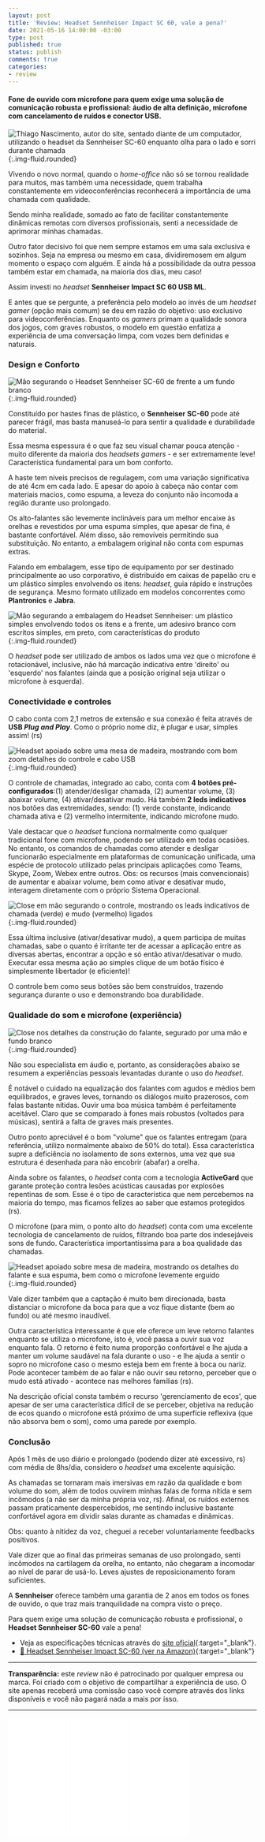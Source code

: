 ```yaml
---
layout: post
title: 'Review: Headset Sennheiser Impact SC 60, vale a pena?'
date: 2021-05-16 14:00:00 -03:00
type: post
published: true
status: publish
comments: true
categories:
- review
---
```


#### Fone de ouvido com microfone para quem exige uma solução de comunicação robusta e profissional: áudio de alta definição, microfone com cancelamento de ruídos e conector USB.

![Thiago Nascimento, autor do site, sentado diante de um computador, utilizando o headset da Sennheiser SC-60 enquanto olha para o lado e sorri durante chamada](/assets/imgs/review-headset-sennheiser/thiago-nascimento-headset-sennheiser.jpg){:.img-fluid.rounded}

Vivendo o novo normal, quando o *home-office* não só se tornou realidade para muitos, mas também uma necessidade, quem trabalha constantemente em videoconferências reconhecerá a importância de uma chamada com qualidade.

Sendo minha realidade, somado ao fato de facilitar constantemente dinâmicas remotas com diversos profissionais, senti a necessidade de aprimorar minhas chamadas.

Outro fator decisivo foi que nem sempre estamos em uma sala exclusiva e sozinhos. Seja na empresa ou mesmo em casa, dividiremosem em algum momento o espaço com alguém. E ainda há a possibilidade da outra pessoa também estar em chamada, na maioria dos dias, meu caso!

Assim investi no *headset* **Sennheiser Impact SC 60 USB ML**.

E antes que se pergunte, a preferência pelo modelo ao invés de um *headset gamer* (opção mais comum) se deu em razão do objetivo: uso exclusivo para videoconferências. Enquanto os *gamers* primam a qualidade sonora dos jogos, com graves robustos, o modelo em questão enfatiza a experiência de uma conversação limpa, com vozes bem definidas e naturais.

### Design e Conforto

![Mão segurando o Headset Sennheiser SC-60 de frente a um fundo branco](/assets/imgs/review-headset-sennheiser/headset-sennheiser-sc60-1.jpg){:.img-fluid.rounded}

Constituído por hastes finas de plástico, o **Sennheiser SC-60** pode até parecer frágil, mas basta manuseá-lo para sentir a qualidade e durabilidade do material.

Essa mesma espessura é o que faz seu visual chamar pouca atenção - muito diferente da maioria dos *headsets gamers* - e ser extremamente leve! Característica fundamental para um bom conforto.

A haste tem níveis precisos de regulagem, com uma variação significativa de até 4cm em cada lado. E apesar do apoio à cabeça não contar com materiais macios, como espuma, a leveza do conjunto não incomoda a região durante uso prolongado.

Os alto-falantes são levemente inclináveis para um melhor encaixe às orelhas e revestidos por uma espuma simples, que apesar de fina, é bastante confortável. Além disso, são removíveis permitindo sua substituição. No entanto, a embalagem original não conta com espumas extras.

Falando em embalagem, esse tipo de equipamento por ser destinado principalmente ao uso corporativo, é distribuído em caixas de papelão cru e um plástico simples envolvendo os itens: *headset*, guia rápido e instruções de segurança. Mesmo formato utilizado em modelos concorrentes como **Plantronics** e **Jabra**.

![Mão segurando a embalagem do Headset Sennheiser: um plástico simples envolvendo todos os itens e a frente, um adesivo branco com escritos simples, em preto, com características do produto](/assets/imgs/review-headset-sennheiser/headset-sennheiser-sc60-6.jpg){:.img-fluid.rounded}

O *headset* pode ser utilizado de ambos os lados uma vez que o microfone é rotacionável, inclusive, não há marcação indicativa entre 'direito' ou 'esquerdo' nos falantes (ainda que a posição original seja utilizar o microfone à esquerda).

### Conectividade e controles

O cabo conta com 2,1 metros de extensão e sua conexão é feita através de **USB *Plug and Play***. Como o próprio nome diz, é plugar e usar, simples assim! (rs)

![Headset apoiado sobre uma mesa de madeira, mostrando com bom zoom detalhes do controle e cabo USB](/assets/imgs/review-headset-sennheiser/headset-sennheiser-sc60-7.jpg){:.img-fluid.rounded}

O controle de chamadas, integrado ao cabo, conta com **4 botões pré-configurados**:(1) atender/desligar chamada, (2) aumentar volume, (3) abaixar volume, (4) ativar/desativar mudo. Há também **2 leds indicativos** nos botões das extremidades, sendo: (1) verde constante, indicando chamada ativa e (2) vermelho intermitente, indicando microfone mudo.

Vale destacar que o *headset* funciona normalmente como qualquer tradicional fone com microfone, podendo ser utilizado em todas ocasiões. No entanto, os comandos de chamadas como atender e desligar funcionarão especialmente em plataformas de comunicação unificada, uma espécie de protocolo utilizado pelas principais aplicações como Teams, Skype, Zoom, Webex entre outros. Obs: os recursos (mais convencionais) de aumentar e abaixar volume, bem como ativar e desativar mudo, interagem diretamente com o próprio Sistema Operacional.

![Close em mão segurando o controle, mostrando os leads indicativos de chamada (verde) e mudo (vermelho) ligados](/assets/imgs/review-headset-sennheiser/headset-sennheiser-sc60-5.jpg){:.img-fluid.rounded}

Essa última inclusive (ativar/desativar mudo), a quem participa de muitas chamadas, sabe o quanto é irritante ter de acessar a aplicação entre as diversas abertas, encontrar a opção e só então ativar/desativar o mudo. Executar essa mesma ação ao simples clique de um botão físico é simplesmente libertador (e eficiente)!

O controle bem como seus botões são bem construídos, trazendo segurança durante o uso e demonstrando boa durabilidade.

### Qualidade do som e microfone (experiência)

![Close nos detalhes da construção do falante, segurado por uma mão e fundo branco](/assets/imgs/review-headset-sennheiser/headset-sennheiser-sc60-8.jpg){:.img-fluid.rounded}

Não sou especialista em áudio e, portanto, as considerações abaixo se resumem a experiências pessoais levantadas durante o uso do *headset*.

É notável o cuidado na equalização dos falantes com agudos e médios bem equilibrados, e graves leves, tornando os diálogos muito prazerosos, com falas bastante nítidas. Ouvir uma boa música também é perfeitamente aceitável. Claro que se comparado à fones mais robustos (voltados para músicas), sentirá a falta de graves mais presentes.

Outro ponto apreciável é o bom "volume" que os falantes entregam (para referência, utilizo normalmente abaixo de 50% do total). Essa característica supre a deficiência no isolamento de sons externos, uma vez que sua estrutura é desenhada para não encobrir (abafar) a orelha.

Ainda sobre os falantes, o *headset* conta com a tecnologia **ActiveGard** que garante proteção contra lesões acústicas causadas por explosões repentinas de som. Esse é o tipo de característica que nem percebemos na maioria do tempo, mas ficamos felizes ao saber que estamos protegidos (rs).

O microfone (para mim, o ponto alto do *headset*) conta com uma excelente tecnologia de cancelamento de ruídos, filtrando boa parte dos indesejáveis sons de fundo. Característica importantíssima para a boa qualidade das chamadas.

![Headset apoiado sobre mesa de madeira, mostrando os detalhes do falante e sua espuma, bem como o microfone levemente erguido](/assets/imgs/review-headset-sennheiser/headset-sennheiser-sc60-3.jpg){:.img-fluid.rounded}

Vale dizer também que a captação é muito bem direcionada, basta distanciar o microfone da boca para que a voz fique distante (bem ao fundo) ou até mesmo inaudível.

Outra característica interessante é que ele oferece um leve retorno falantes enquanto se utiliza o microfone, isto é, você passa a ouvir sua voz enquanto fala. O retorno é feito numa proporção confortável e lhe ajuda a manter um volume saudável na fala durante o uso - e lhe ajuda a sentir o sopro no microfone caso o mesmo esteja bem em frente à boca ou nariz. Pode acontecer também de ao falar e não ouvir seu retorno, perceber que o mudo está ativado - acontece nas melhores famílias (rs).

Na descrição oficial consta também o recurso 'gerenciamento de ecos', que apesar de ser uma característica difícil de se perceber, objetiva na redução de ecos quando o microfone está próximo de uma superfície reflexiva (que não absorva bem o som), como uma parede por exemplo.

### Conclusão

Após 1 mês de uso diário e prolongado (podendo dizer até excessivo, rs) com média de 8hs/dia, considero o *headset* uma excelente aquisição.

As chamadas se tornaram mais imersivas em razão da qualidade e bom volume do som, além de todos ouvirem minhas falas de forma nítida e sem incômodos (a não ser da minha própria voz, rs). Afinal, os ruídos externos passam praticamente despercebidos, me sentindo inclusive bastante confortável agora em dividir salas durante as chamadas e dinâmicas.

Obs: quanto à nitidez da voz, cheguei a receber voluntariamente feedbacks positivos.

Vale dizer que ao final das primeiras semanas de uso prolongado, senti incômodos na cartilagem da orelha, no entanto, não chegaram a incomodar ao nível de parar de usá-lo. Leves ajustes de reposicionamento foram suficientes.

A **Sennheiser** oferece também uma garantia de 2 anos em todos os fones de ouvido, o que traz mais tranquilidade na compra visto o preço.

Para quem exige uma solução de comunicação robusta e profissional, o **Headset Sennheiser SC-60** vale a pena!

* Veja as especificações técnicas através do [site oficial](https://www.eposaudio.com/en/us/enterprise/products/sc-60-usb-ml-headset-1000551#id-66u-tech-specs-36138_6){:target="_blank"}.
* [🛒 Headset Sennheiser Impact SC-60 (ver na Amazon)](https://www.amazon.com.br/Sennheiser-USB-504547-microfone-cancelamento/dp/B00E67UV9S?&linkCode=ll1&tag=thiagonasc-20&linkId=9141f8efdd30bc98e97fbd6101663573&language=pt_BR&ref_=as_li_ss_tl){:target="_blank"}

<hr>
<p class="small text-muted"><strong>Transparência:</strong> este <em>review</em> não é patrocinado por qualquer empresa ou marca. Foi criado com o objetivo de compartilhar a experiência de uso. O site apenas receberá uma comissão caso você compre através dos links disponíveis e você não pagará nada a mais por isso.</p>
<hr>

<iframe style="width:120px;height:240px;" marginwidth="0" marginheight="0" scrolling="no" frameborder="0" src="//ws-na.amazon-adsystem.com/widgets/q?ServiceVersion=20070822&OneJS=1&Operation=GetAdHtml&MarketPlace=BR&source=ss&ref=as_ss_li_til&ad_type=product_link&tracking_id=thiagonasc-20&language=pt_BR&marketplace=amazon&region=BR&placement=B00E67UV9S&asins=B00E67UV9S&linkId=4c12887ddd7d304581a728517f80b484&show_border=true&link_opens_in_new_window=true"></iframe> <iframe style="width:120px;height:240px;" marginwidth="0" marginheight="0" scrolling="no" frameborder="0" src="//ws-na.amazon-adsystem.com/widgets/q?ServiceVersion=20070822&OneJS=1&Operation=GetAdHtml&MarketPlace=BR&source=ss&ref=as_ss_li_til&ad_type=product_link&tracking_id=thiagonasc-20&language=pt_BR&marketplace=amazon&region=BR&placement=B01K6TU90U&asins=B01K6TU90U&linkId=2034d0a90badea4c2bcee172558ea928&show_border=true&link_opens_in_new_window=true"></iframe> <iframe style="width:120px;height:240px;" marginwidth="0" marginheight="0" scrolling="no" frameborder="0" src="//ws-na.amazon-adsystem.com/widgets/q?ServiceVersion=20070822&OneJS=1&Operation=GetAdHtml&MarketPlace=BR&source=ss&ref=as_ss_li_til&ad_type=product_link&tracking_id=thiagonasc-20&language=pt_BR&marketplace=amazon&region=BR&placement=B0746QVT69&asins=B0746QVT69&linkId=167c81d33eb7d6802b12905f0e6f5273&show_border=true&link_opens_in_new_window=true"></iframe>
